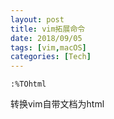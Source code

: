 ```yaml
---
layout: post
title: vim拓展命令
date: 2018/09/05
tags: [vim,macOS]
categories: [Tech]
---
```



`:%TOhtml`

转换vim自带文档为html
